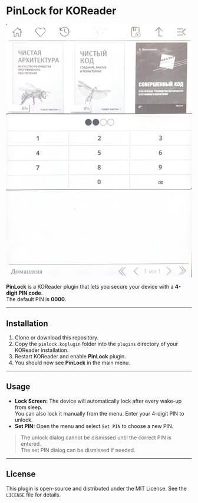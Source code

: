 # PinLock for KOReader

![screenshot](screenshot.jpg)

**PinLock** is a KOReader plugin that lets you secure your device with a **4-digit PIN code**.  
The default PIN is **0000**.

---

## Installation

1. Clone or download this repository.
2. Copy the `pinlock.koplugin` folder into the `plugins` directory of your KOReader installation.
3. Restart KOReader and enable **PinLock** plugin.
4. You should now see **PinLock** in the main menu.

---

## Usage

- **Lock Screen:** The device will automatically lock after every wake-up from sleep.  
You can also lock it manually from the menu. Enter your 4-digit PIN to unlock.
- **Set PIN:** Open the menu and select `Set PIN` to choose a new PIN.  

> The unlock dialog cannot be dismissed until the correct PIN is entered.  
> The set PIN dialog can be dismissed if needed.

---

## License

This plugin is open-source and distributed under the MIT License. See the `LICENSE` file for details.

